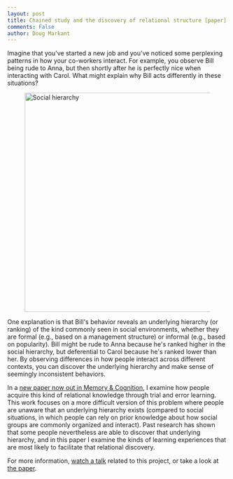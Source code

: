 ```yaml
---
layout: post
title: Chained study and the discovery of relational structure [paper]
comments: False
author: Doug Markant
---
```


Imagine that you've started a new job and you've noticed some perplexing patterns in how your co-workers interact. For example, you observe Bill being rude to Anna, but then shortly after he is perfectly nice when interacting with Carol. 
What might explain why Bill acts differently in these situations?

<figure>
  <img src="{{ site.baseurl }}/assets/ati-social.png" alt="Social hierarchy" width="500px" />
</figure>

One explanation is that Bill's behavior reveals an underlying hierarchy (or ranking) of the kind commonly seen in social environments, whether they are formal (e.g., based on a management structure) or informal (e.g., based on popularity). 
Bill might be rude to Anna because he's ranked higher in the social hierarchy, but deferential to Carol because he's ranked lower than her.
By observing differences in how people interact across different contexts, you can discover the underlying hierarchy and make sense of seemingly inconsistent behaviors.

In a [new paper now out in Memory & Cognition](https://link.springer.com/article/10.3758/s13421-021-01201-1), I examine how people acquire this kind of relational knowledge through trial and error learning. This work focuses on a more difficult version of this problem where people are unaware that an underlying hierarchy exists (compared to social situations, in which people can rely on prior knowledge about how social groups are commonly organized and interact). Past research has shown that some people nevertheless are able to discover that underlying hierarchy, and in this paper I examine the kinds of learning experiences that are most likely to facilitate that relational discovery.

For more information, [watch a talk](http://www.markantlab.org/2020/07/24/cogscitalk/) related to this project, or take a look at [the paper](https://link.springer.com/article/10.3758/s13421-021-01201-1). 
